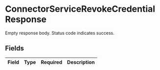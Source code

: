# ConnectorServiceRevokeCredentialResponse

Empty response body. Status code indicates success.


## Fields

| Field       | Type        | Required    | Description |
| ----------- | ----------- | ----------- | ----------- |